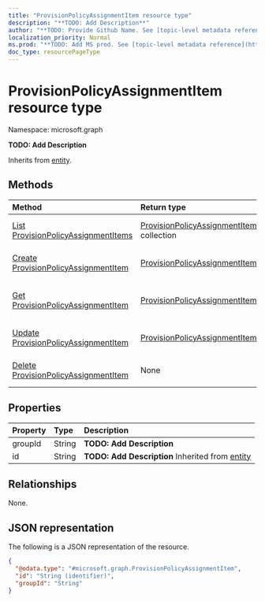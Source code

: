 ```yaml
---
title: "ProvisionPolicyAssignmentItem resource type"
description: "**TODO: Add Description**"
author: "**TODO: Provide Github Name. See [topic-level metadata reference](https://msgo.azurewebsites.net/add/document/guidelines/metadata.html#topic-level-metadata)**"
localization_priority: Normal
ms.prod: "**TODO: Add MS prod. See [topic-level metadata reference](https://msgo.azurewebsites.net/add/document/guidelines/metadata.html#topic-level-metadata)**"
doc_type: resourcePageType
---
```


# ProvisionPolicyAssignmentItem resource type

Namespace: microsoft.graph

**TODO: Add Description**


Inherits from [entity](../resources/entity.md).

## Methods
|Method|Return type|Description|
|:---|:---|:---|
|[List ProvisionPolicyAssignmentItems](../api/provisionpolicyassignmentitem-list.md)|[ProvisionPolicyAssignmentItem](../resources/provisionpolicyassignmentitem.md) collection|Get a list of the [ProvisionPolicyAssignmentItem](../resources/provisionpolicyassignmentitem.md) objects and their properties.|
|[Create ProvisionPolicyAssignmentItem](../api/provisionpolicyassignmentitem-create.md)|[ProvisionPolicyAssignmentItem](../resources/provisionpolicyassignmentitem.md)|Create a new [ProvisionPolicyAssignmentItem](../resources/provisionpolicyassignmentitem.md) object.|
|[Get ProvisionPolicyAssignmentItem](../api/provisionpolicyassignmentitem-get.md)|[ProvisionPolicyAssignmentItem](../resources/provisionpolicyassignmentitem.md)|Read the properties and relationships of a [ProvisionPolicyAssignmentItem](../resources/provisionpolicyassignmentitem.md) object.|
|[Update ProvisionPolicyAssignmentItem](../api/provisionpolicyassignmentitem-update.md)|[ProvisionPolicyAssignmentItem](../resources/provisionpolicyassignmentitem.md)|Update the properties of a [ProvisionPolicyAssignmentItem](../resources/provisionpolicyassignmentitem.md) object.|
|[Delete ProvisionPolicyAssignmentItem](../api/provisionpolicyassignmentitem-delete.md)|None|Deletes a [ProvisionPolicyAssignmentItem](../resources/provisionpolicyassignmentitem.md) object.|

## Properties
|Property|Type|Description|
|:---|:---|:---|
|groupId|String|**TODO: Add Description**|
|id|String|**TODO: Add Description** Inherited from [entity](../resources/entity.md)|

## Relationships
None.

## JSON representation
The following is a JSON representation of the resource.
<!-- {
  "blockType": "resource",
  "keyProperty": "id",
  "@odata.type": "microsoft.graph.ProvisionPolicyAssignmentItem",
  "baseType": "microsoft.graph.entity",
  "openType": false
}
-->
``` json
{
  "@odata.type": "#microsoft.graph.ProvisionPolicyAssignmentItem",
  "id": "String (identifier)",
  "groupId": "String"
}
```

